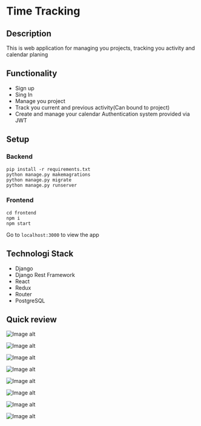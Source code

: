 # Time Tracking

## Description
This is web application for managing you projects, tracking you activity and calendar planing

## Functionality
- Sign up
- Sing In
- Manage you project
- Track you current and previous activity(Can bound to project)
- Create and manage your calendar
Authentication system provided via JWT

## Setup
### Backend
```
pip install -r requirements.txt
python manage.py makemagrations
python manage.py migrate
python manage.py runserver
```
### Frontend
```
cd frontend
npm i
npm start
```
Go to ```localhost:3000``` to view the app

## Technologi Stack
- Django
- Django Rest Framework
- React
- Redux
- Router
- PostgreSQL

## Quick review
![Image alt](https://github.com/romabozhanovgithub/time_tracking/blob/main/images/login.png)

![Image alt](https://github.com/romabozhanovgithub/time_tracking/blob/main/images/register.png)

![Image alt](https://github.com/romabozhanovgithub/time_tracking/blob/main/images/time_tracker.png)

![Image alt](https://github.com/romabozhanovgithub/time_tracking/blob/main/images/tasks.png)

![Image alt](https://github.com/romabozhanovgithub/time_tracking/blob/main/images/create_task.png)

![Image alt](https://github.com/romabozhanovgithub/time_tracking/blob/main/images/edit_task.png)

![Image alt](https://github.com/romabozhanovgithub/time_tracking/blob/main/images/calendar.png)

![Image alt](https://github.com/romabozhanovgithub/time_tracking/blob/main/images/create_calendar.png)
